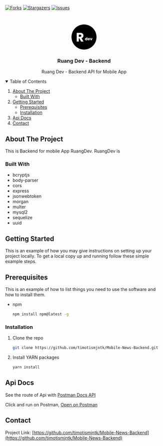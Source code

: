 [![Forks][forks-shield]][forks-url]
[![Stargazers][stars-shield]][stars-url]
[![Issues][issues-shield]][issues-url]


<br />
<p align="center">
  <a href="https://github.com/timotismjntk/Mobile-News-Backend">
    <img src="https://raw.githubusercontent.com/timotismjntk/RuangDev/master/android/app/src/main/res/mipmap-xxxhdpi/ic_launcher_round.png" alt="Logo" width="80" height="80">
  </a>

  <h3 align="center">Ruang Dev - Backend</h3>

  <p align="center">
    Ruang Dev - Backend API for Mobile App
    <br />
</p>



<!-- TABLE OF CONTENTS -->
<details open="open">
  <summary>Table of Contents</summary>
  <ol>
    <li>
      <a href="#about-the-project">About The Project</a>
      <ul>
        <li><a href="#built-with">Built With</a></li>
      </ul>
    </li>
    <li>
      <a href="#getting-started">Getting Started</a>
      <ul>
        <li><a href="#prerequisites">Prerequisites</a></li>
        <li><a href="#installation">Installation</a></li>
      </ul>
    </li>
    <li><a href="#Api Docs">Api Docs</a></li>
    <li><a href="#contact">Contact</a></li>
  </ol>
</details>



<!-- ABOUT THE PROJECT -->
## About The Project

This is Backend for mobile App RuangDev.
RuangDev is 

### Built With

* bcryptjs
* body-parser
* cors
* express
* jsonwebtoken
* morgan
* multer
* mysql2
* sequelize
* uuid


<!-- GETTING STARTED -->
## Getting Started

This is an example of how you may give instructions on setting up your project locally.
To get a local copy up and running follow these simple example steps.

## Prerequisites

This is an example of how to list things you need to use the software and how to install them.
* npm
  ```sh
  npm install npm@latest -g
  ```

### Installation

1. Clone the repo
   ```sh
   git clone https://github.com/timotismjntk/Mobile-News-Backend.git
   ```
2. Install YARN packages
   ```sh
   yarn install
   ```
<!-- API -->
## Api Docs
See the route of Api with [Postman Docs API](https://www.getpostman.com/collections/ed46341b75cd9a101d38)

Click and run on Postman, [Open on Postman](https://explore.postman.com/templates/3884)

<!-- CONTACT -->
## Contact
Project Link: [https://github.com/timotismjntk/Mobile-News-Backend](https://github.com/timotismjntk/Mobile-News-Backend)


<!-- MARKDOWN LINKS & IMAGES -->
<!-- https://www.markdownguide.org/basic-syntax/#reference-style-links -->
[forks-shield]: https://img.shields.io/github/forks/timotismjntk/Mobile-News-Backend
[forks-url]: https://github.com/timotismjntk/Mobile-News-Backend/network/members
[stars-shield]: https://img.shields.io/github/stars/timotismjntk/Mobile-News-Backend
[stars-url]: https://github.com/timotismjntk/Mobile-News-Backend/stargazers
[issues-shield]: https://img.shields.io/github/issues/timotismjntk/Mobile-News-Backend
[issues-url]: https://github.com/timotismjntk/Mobile-News-Backend/issues
